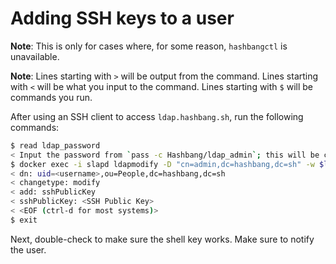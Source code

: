 # Adding SSH keys to a user

**Note**: This is only for cases where, for some reason,
          `hashbangctl` is unavailable.

**Note**: Lines starting with `>` will be output from the command. Lines
starting with `<` will be what you input to the command. Lines starting
with `$` will be commands you run.

After using an SSH client to access `ldap.hashbang.sh`, run the following commands:

```sh
$ read ldap_password
< Input the password from `pass -c Hashbang/ldap_admin`; this will be copied to your clipboard.
$ docker exec -i slapd ldapmodify -D "cn=admin,dc=hashbang,dc=sh" -w $ldap_password
< dn: uid=<username>,ou=People,dc=hashbang,dc=sh
< changetype: modify
< add: sshPublicKey
< sshPublicKey: <SSH Public Key>
< <EOF (ctrl-d for most systems)>
$ exit
```

Next, double-check to make sure the shell key works. Make sure to notify the user.
